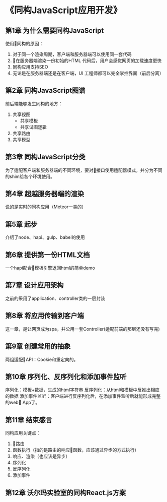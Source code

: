 # 《同构JavaScript应用开发》
## 第1章 为什么需要同构JavaScript
使用同构的原因：
1. 对于同一个渲染周期，客户端和服务器端可以使用同一套代码
2. 在服务器端渲染一份初始的HTML 代码后，用户会感觉网页的加载速度更快
3. 同构应用支持SEO
4. 无论是在服务器端还是在客户端，UI 工程师都可以完全掌控界面（前后分离）

## 第2章 同构JavaScript图谱
前后端能够发生同构的地方：
1. 共享视图
    * 共享模板
    * 共享试图逻辑
2. 共享路由
3. 共享模型

## 第3章 同构JavaScript分类
为了适配客户端和服务器端的不同环境，要对接口使用适配器模式，并分为不同的shim给各个环境使用。

## 第4章 超越服务器端的渲染
说的是实时的同构应用（Meteor一类的）

## 第5章 起步
介绍了node、hapi、gulp、babel的使用

## 第6章 提供第一份HTML文档
一个hapi配合模板引擎返回html的简单demo

## 第7章 设计应用架构
之前的采用了application、controller类的一层封装
 
## 第8章 将应用传输到客户端
这一章，是让网页成为spa，并公用一套Controller(适配前端的那层还没有写完)

## 第9章 创建常用的抽象
两组适配API：Cookie和重定向的。

## 第10章 序列化、反序列化和添加事件监听
序列化：模板+数据，生成的html字符串
反序列化：从html和模板中反推出相应的数据
添加事件监听：客户端进行反序列化后，在添加事件监听后就能形成完整的web App了。

## 第11章 结束感言
同构应用关键点：
1. 路由
2. 函数执行（指的是路由的响应函数，应该通过异步的方式执行）
3. 响应、渲染（也应该是异步）
4. 序列化
5. 反序列化
6. 添加事件

## 第12章 沃尔玛实验室的同构React.js方案

